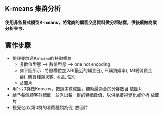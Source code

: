 ## K-means 集群分析
#### 使用非監督式模型K-means，將電商的顧客交易資料做分群貼標，供後續做商業分析參考。

## 實作步驟
* 整理要放進Kmeans的特徵欄位
  * 非數值型態 --> 數值型態 --> one hot encoding
  * 如下圖所示 : 特徵欄位加入R(最近的購買日), F(購買頻率), M(總消費金額), 購買種類次數, 地區, 性別
  * 放圖片
* 用1~20群做Kmeans，把誤差做成圖，觀察最適合的分群數目
放圖片
* 給予每個顧客群標籤，並秀出每一群的特徵數值，以供後續視覺化或分析
放圖片
* 視覺化(以第0群的消費種類為例)
放圖片

